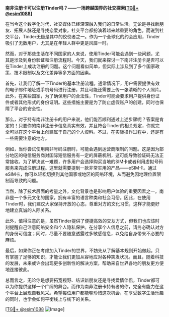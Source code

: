 **南非注册卡可以注册Tinder吗？——一场跨越国界的社交探索[[TG💪+ @esim1088](https://t.me/s/esim1088)]**

在当今这个数字化时代，社交媒体已经深深融入我们的日常生活。无论是寻找新朋友、拓展人脉还是寻找恋爱对象，社交平台都扮演着越来越重要的角色。而说到社交平台，Tinder无疑是其中的佼佼者之一。作为一个全球化的约会应用，Tinder吸引了无数用户，尤其是在年轻人群中更是风靡一时。

然而，对于那些生活在不同国家的人来说，使用Tinder可能会遇到一些问题，尤其是涉及到身份验证和注册流程时。今天，我们就来探讨一下南非注册卡是否可以在Tinder上成功注册的问题。这个问题看似简单，但实际上涉及到了多个国家政策、技术限制以及文化差异等多方面的因素。

首先，让我们了解一下Tinder的基本注册流程。通常情况下，用户需要提供有效的电子邮件地址或手机号码进行注册，并且可能还需要上传一张清晰的个人照片。此外，在某些国家，为了确保用户的合法性，Tinder可能会要求用户提供身份证件或者其他形式的身份证明。这些措施主要是为了防止虚假账户的创建，同时也保障了平台的安全性。

那么，对于持有南非注册卡的用户来说，他们能否顺利通过上述步骤呢？答案是肯定的！只要你的南非注册卡信息真实有效，并且符合Tinder的相关规定，你就完全可以在这个平台上创建属于自己的个人资料。不过，在实际操作过程中，还是有一些需要注意的地方。

例如，当你尝试使用南非号码注册时，可能会遇到运营商限制的问题。这是因为部分地区的电信服务商对国际短信服务有一定的屏蔽机制，这可能导致验证码无法正常接收。为了解决这一难题，许多用户会选择购买当地的SIM卡或者利用虚拟号码服务来完成注册过程。这里就需要提到一款非常实用的产品——eSIM卡。通过eSIM卡，你可以轻松切换到其他国家或地区的网络环境，从而避免因地理位置限制而导致的问题。

当然，除了技术层面的考量之外，文化背景也是影响用户体验的重要因素之一。南非是一个多元文化的国家，拥有丰富的语言种类和社会习俗。因此，在使用Tinder时，我们建议大家保持开放的心态，尊重对方的文化习惯，这样才能更好地建立真诚的人际关系。

此外，值得注意的是，虽然Tinder提供了便捷高效的交友方式，但我们也应该时刻提醒自己注意网络安全和个人隐私保护。在分享个人信息之前，请务必确认对方的身份可信度；同时，尽量不要随意透露过多敏感信息，以免给自身带来不必要的麻烦。

最后，如果你正在考虑加入Tinder的世界，不妨先从了解基本规则开始做起。只有掌握了足够的知识，才能让我们更加从容地应对各种突发状况。而且，随着科技的发展，未来或许会出现更多创新性的解决方案，帮助来自世界各地的朋友更方便地连接彼此。

总而言之，无论你是想要拓宽视野、结识新朋友还是寻找爱情伴侣，Tinder都可以为你提供这样一个广阔的舞台。而作为南非注册卡持有者的你，完全有能力在这个平台上展现自我风采。希望每位用户都能够珍惜这次机会，在享受数字生活乐趣的同时，也学会如何平衡线上与线下的关系。

[[TG💪+ @esim1088](https://t.me/s/esim1088) ![Image](https://i.postimg.cc/4NQfJmqS/Snipaste-2025-05-13-00-14-12.png)]
